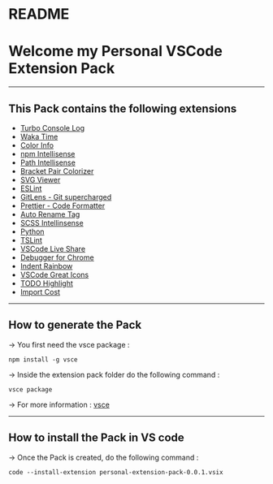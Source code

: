 # README


# Welcome my Personal VSCode Extension Pack

----
## This Pack contains the following extensions
*   [Turbo Console Log](https://marketplace.visualstudio.com/items?itemName=ChakrounAnas.turbo-console-log)
*   [Waka Time](https://marketplace.visualstudio.com/items?itemName=WakaTime.vscode-wakatime)
*   [Color Info](https://marketplace.visualstudio.com/items?itemName=bierner.color-info)
*   [npm Intellisense](https://marketplace.visualstudio.com/items?itemName=christian-kohler.npm-intellisense)
*   [Path Intellisense](https://marketplace.visualstudio.com/items?itemName=christian-kohler.path-intellisense)
*   [Bracket Pair Colorizer](https://marketplace.visualstudio.com/items?itemName=CoenraadS.bracket-pair-colorizer-2)
*   [SVG Viewer](https://marketplace.visualstudio.com/items?itemName=cssho.vscode-svgviewer)
*   [ESLint](https://marketplace.visualstudio.com/items?itemName=dbaeumer.vscode-eslint)
*   [GitLens - Git supercharged](https://marketplace.visualstudio.com/items?itemName=eamodio.gitlens)
*   [Prettier - Code Formatter](https://marketplace.visualstudio.com/items?itemName=esbenp.prettier-vscode)
*   [Auto Rename Tag](https://marketplace.visualstudio.com/items?itemName=formulahendry.auto-rename-tag)
*   [SCSS Intellinsense](https://marketplace.visualstudio.com/items?itemName=mrmlnc.vscode-scss)
*   [Python](https://marketplace.visualstudio.com/items?itemName=ms-python.python)
*   [TSLint](https://marketplace.visualstudio.com/items?itemName=ms-vscode.vscode-typescript-tslint-plugin)
*   [VSCode Live Share](https://marketplace.visualstudio.com/items?itemName=MS-vsliveshare.vsliveshare)
*   [Debugger for Chrome](https://marketplace.visualstudio.com/items?itemName=msjsdiag.debugger-for-chrome)
*   [Indent Rainbow](https://marketplace.visualstudio.com/items?itemName=oderwat.indent-rainbow)
*   [VSCode Great Icons](https://marketplace.visualstudio.com/items?itemName=vscode-icons-team.vscode-icons)
*   [TODO Highlight](https://marketplace.visualstudio.com/items?itemName=wayou.vscode-todo-highlight)
*   [Import Cost](https://marketplace.visualstudio.com/items?itemName=wix.vscode-import-cost)

----
## How to generate the Pack
-> You first need the vsce package :

    npm install -g vsce

-> Inside the extension pack folder do the following command :

    vsce package

-> For more information : [vsce](https://code.visualstudio.com/docs/extensions/publish-extension)

----
## How to install the Pack in VS code
-> Once the Pack is created, do the following command :

    code --install-extension personal-extension-pack-0.0.1.vsix
